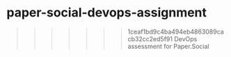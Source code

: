 
# paper-social-devops-assignment

>>>>>>> 1ceaf1bd9c4ba494eb4863089cacb32cc2ed5f91
DevOps assessment for Paper.Social
